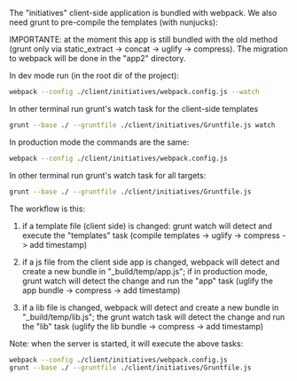 The "initiatives" client-side application is bundled with webpack. We also need grunt to pre-compile the templates (with nunjucks): 

IMPORTANTE: at the moment this app is still bundled with the old method (grunt only via static_extract -> concat -> uglify -> compress). The migration to webpack will be done in the "app2" directory.

In dev mode run (in the root dir of the project):
```bash
webpack --config ./client/initiatives/webpack.config.js --watch
```

In other terminal run grunt's watch task for the client-side templates
```bash
grunt --base ./ --gruntfile ./client/initiatives/Gruntfile.js watch
```


In production mode the commands are the same:

```bash
webpack --config ./client/initiatives/webpack.config.js
```

In other terminal run grunt's watch task for all targets:
```bash
grunt --base ./ --gruntfile ./client/initiatives/Gruntfile.js
```

The workflow is this:

1) if a template file (client side) is changed: grunt watch will detect and execute the "templates" task (compile templates -> uglify -> compress -> add timestamp)

2) if a js file from the client side app is changed, webpack will detect and create a new bundle in "_build/temp/app.js"; if in production mode, grunt watch will detect the change and run the "app" task (uglify the app bundle -> compress -> add timestamp)

3) if a lib file is changed, webpack will detect and create a new bundle in "_build/temp/lib.js"; the grunt watch task will detect the change and run the "lib" task (uglify the lib bundle -> compress -> add timestamp)


Note: when the server is started, it will execute the above tasks:
```bash
webpack --config ./client/initiatives/webpack.config.js
grunt --base ./ --gruntfile ./client/initiatives/Gruntfile.js
```
